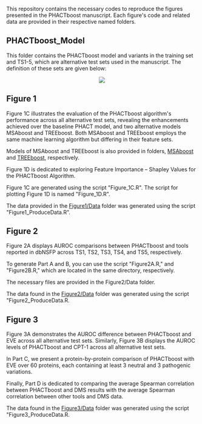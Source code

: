 This repository contains the necessary codes to reproduce the figures presented in the PHACTboost manuscript. Each figure's code and related data are provided in their respective named folders.

## PHACTboost_Model

This folder contains the PHACTboost model and variants in the training set and TS1-5, which are alternative test sets used in the manuscript. The definition of these sets are given below:

<p align="center">
  <img src="[https://github.com/CompGenomeLab/PHACTboost_manuscript/blob/main/PHACTboost_Model/Picture1.png]">
</p>

## Figure 1

Figure 1C illustrates the evaluation of the PHACTboost algorithm's performance across all alternative test sets, revealing the enhancements achieved over the baseline PHACT model, and two alternative models MSAboost and TREEboost. Both MSAboost and TREEboost employs the same machine learning algorithm but differing in their feature sets.

Models of MSAboost and TREEboost is also provided in folders, [MSAboost](Figure1/Data/MSAboost) and [TREEboost](Figure1/Data/TREEboost), respectively.

Figure 1D is dedicated to exploring Feature Importance – Shapley Values for the PHACTboost Algorithm.

Figure 1C are generated using the script "Figure_1C.R". The script for plotting Figure 1D is named "Figure_1D.R".

The data provided in the [Figure1/Data](Figure1/Data) folder was generated using the script "Figure1_ProduceData.R".

## Figure 2

Figure 2A displays AUROC comparisons between PHACTboost and tools reported in dbNSFP across TS1, TS2, TS3, TS4, and TS5, respectively.

To generate Part A and B, you can use the script "Figure2A.R," and "Figure2B.R," which are located in the same directory, respectively.

The necessary files are provided in the Figure2/Data folder.

The data found in the [Figure2/Data](Figure2/Data) folder was generated using the script "Figure2_ProduceData.R.

## Figure 3

Figure 3A demonstrates the AUROC difference between PHACTboost and EVE across all alternative test sets. Similarly, Figure 3B displays the AUROC levels of PHACTboost and CPT-1 across all alternative test sets.

In Part C, we present a protein-by-protein comparison of PHACTboost with EVE over 60 proteins, each containing at least 3 neutral and 3 pathogenic variations.

Finally, Part D is dedicated to comparing the average Spearman correlation between PHACTboost and DMS results with the average Spearman correlation between other tools and DMS data.

The data found in the [Figure3/Data](Figure3/Data) folder was generated using the script "Figure3_ProduceData.R.




